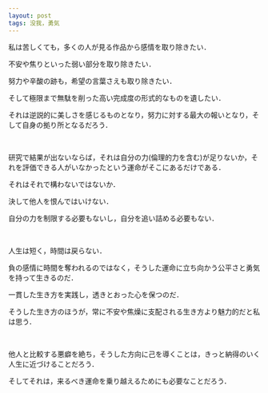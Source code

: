 ```yaml
---
layout: post
tags: 没我，勇気
---
```


私は苦しくても，多くの人が見る作品から感情を取り除きたい．

不安や焦りといった弱い部分を取り除きたい．

努力や辛酸の跡も，希望の言葉さえも取り除きたい．

そして極限まで無駄を削った高い完成度の形式的なものを遺したい．

それは逆説的に美しさを感じるものとなり，努力に対する最大の報いとなり，そして自身の拠り所となるだろう．

<br>

研究で結果が出ないならば，それは自分の力(倫理的力を含む)が足りないか，それを評価できる人がいなかったという運命がそこにあるだけである．

それはそれで構わないではないか．

決して他人を恨んではいけない．

自分の力を制限する必要もないし，自分を追い詰める必要もない．

<br>

人生は短く，時間は戻らない．

負の感情に時間を奪われるのではなく，そうした運命に立ち向かう公平さと勇気を持って生きるのだ．

一貫した生き方を実践し，透きとおった心を保つのだ．

そうした生き方のほうが，常に不安や焦燥に支配される生き方より魅力的だと私は思う．

<br>

他人と比較する悪癖を絶ち，そうした方向に己を導くことは，きっと納得のいく人生に近づけることだろう．

そしてそれは，来るべき運命を乗り越えるためにも必要なことだろう．